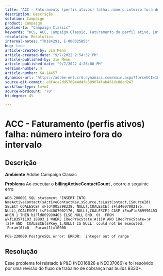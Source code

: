 ```yaml
---
title: "ACC - Faturamento (perfis ativos) falha: número inteiro fora do intervalo"
description: Descrição
solution: Campaign
product: Campaign
applies-to: "Campaign Classic"
keywords: "KCS, ACC, Campaign Classic, Faturamento do perfil ativo, Inteiro, fora do intervalo"
resolution: Resolution
internal-notes: "TK184291, E-000325853"
bug: true
article-created-by: Jim Menn
article-created-date: "9/7/2022 2:54:32 PM"
article-published-by: Jim Menn
article-published-date: "9/7/2022 4:26:08 PM"
version-number: 4
article-number: KA-14457
dynamics-url: "https://adobe-ent.crm.dynamics.com/main.aspx?forceUCI=1&pagetype=entityrecord&etn=knowledgearticle&id=4147fbf5-bc2e-ed11-9db1-0022480866ad"
source-git-commit: e8f4ca2dd578944d4fe399074fab461de88ad247
workflow-type: tm+mt
source-wordcount: '70'
ht-degree: 4%

---
```


# ACC - Faturamento (perfis ativos) falha: número inteiro fora do intervalo

## Descrição


<b>Ambiente</b>
Adobe Campaign Classic

<b>Problema</b>
Ao executar o <b>billingActiveContactCount </b>, ocorre o seguinte erro:


```
WDB-200001 SQL statement 'INSERT INTO NmsActiveContact(sActiveContactKey,sSource,tsLastContact,iSourceId) SELECT COALESCE( sFld4005298238, NULL),COALESCE( sFld4007002175, NULL),COALESCE( tsFld4007002176, NULL),COALESCE( CASE iEnaFld869990403 WHEN 1 THEN biFld869990403 ELSE NULL END, 0)  FROM wkf183571193_18893_1 WHERE iRecProcState:#(1)# AND iRecProcState=:#(2)# AND  COALESCE(sPKey_1,NULL) IS NULL' could not be executed.   Param(0)=0   Param(1)=10000

PGS-220000 PostgreSQL error: ERROR:  integer out of range
```



## Resolução


Esse problema foi relatado à P&amp;D (NEO16828 e NEO37066) e foi resolvido por uma revisão do fluxo de trabalho de cobrança nas builds 9330+.
